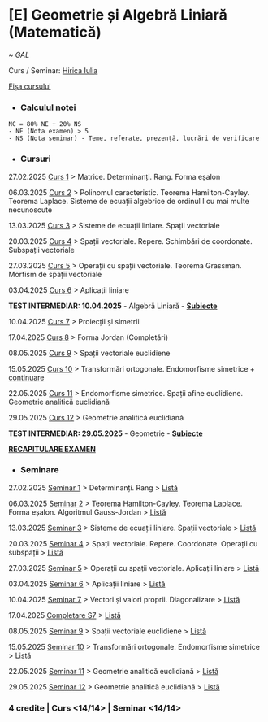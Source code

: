 # [E] Geometrie și Algebră Liniară (Matematică)

~ *GAL*

Curs / Seminar: [Hirica Iulia](ihirica@fmi.unibuc.ro)

[Fișa cursului](Fisa%20cursului%20-%20GAL.pdf)

* ### Calculul notei

```     
NC = 80% NE + 20% NS
- NE (Nota examen) > 5
- NS (Nota seminar) - Teme, referate, prezență, lucrări de verificare
```

* ### Cursuri

27.02.2025 [Curs 1](./Cursuri/01.%20Matrice.%20Determinanti.%20Rang.%20Forma%20esalon%20-%2027.02.2025.pdf) > Matrice. Determinanți. Rang. Forma eșalon

06.03.2025 [Curs 2](./Cursuri/02.%20Polinomul%20caracteristic.%20Teoreme.%20Sisteme%20de%20ecuatii%20-%2006.03.2025.pdf) > Polinomul caracteristic. Teorema Hamilton-Cayley. Teorema Laplace. Sisteme de ecuații algebrice de ordinul I cu mai multe necunoscute

13.03.2025 [Curs 3](./Cursuri/03.%20Sisteme%20de%20ecuatii%20liniare%20-%2013.03.2025.pdf) > Sisteme de ecuații liniare. Spații vectoriale

20.03.2025 [Curs 4](./Cursuri/04.%20Spatii%20vectoriale.%20Repere.%20Schimbari%20de%20coordonate.%20Subspatii%20vectoriale%20-%2020.03.2025.pdf) > Spații vectoriale. Repere. Schimbări de coordonate. Subspații vectoriale

27.03.2025 [Curs 5](./Cursuri/05.%20Operatii%20cu%20spatii%20vectoriale.%20Teorema%20Grassman.%20Morfism%20de%20spatii%20vectoriale%20-%2027.03.2025.pdf) > Operații cu spații vectoriale. Teorema Grassman. Morfism de spații vectoriale

03.04.2025 [Curs 6](./Cursuri/06.%20Aplicații%20liniare%20-%2003.04.2025.pdf) > Aplicații liniare

**TEST INTERMEDIAR: 10.04.2025** - Algebră Liniară - **[Subiecte](./Examen/Test%20parțial%20-%20S7.pdf)**

10.04.2025 [Curs 7](./Cursuri/07.%20Proiecții%20și%20simetrii%20-%2010.04.2025.pdf) > Proiecții și simetrii

17.04.2025 [Curs 8](./Cursuri/06.%20Forma%20Jordan%20-%2017.04.2025.pdf) > Forma Jordan (Completări)

08.05.2025 [Curs 9](./Cursuri/09.%20Spații%20vectoriale%20euclidiene%20-%2008.05.2025.pdf) > Spații vectoriale euclidiene

15.05.2025 [Curs 10](./Cursuri/10.%20Transformări%20ortogonale.%20Endomorfisme%20simetrice%20-%2015.05.2025.pdf) > Transformări ortogonale. Endomorfisme simetrice + [continuare](./Cursuri/10.%20Endomorfisme%20simetrice%20-%20Continuare%20-%2015.05.2025.pdf)

22.05.2025 [Curs 11](./Cursuri/10.%20Transformări%20ortogonale.%20Endomorfisme%20simetrice%20-%2015.05.2025.pdf) > Endomorfisme simetrice. Spații afine euclidiene. Geometrie analitică euclidiană

29.05.2025 [Curs 12](./Cursuri/12.%20Geometrie%20analitică%20euclidiană%20-%2029.05.2025.pdf) > Geometrie analitică euclidiană

**TEST INTERMEDIAR: 29.05.2025** - Geometrie - **[Subiecte](./Examen/Test%20parțial%20-%20S13.pdf)**

**[RECAPITULARE EXAMEN](./Examen/Recapitulare%20Examen.pdf)**

* ### Seminare

27.02.2025 [Seminar 1](./Seminare/01.%20Determinanti.%20Rang%20-%2027.02.2025.pdf) > Determinanți. Rang > [Listă](./Seminare/L.%20Seminarul%201.pdf)

06.03.2025 [Seminar 2](./Seminare/02.%20Teoreme.%20Forma%20esalon%20-%2006.03.2025.pdf) > Teorema Hamilton-Cayley. Teorema Laplace. Forma eșalon. Algoritmul Gauss-Jordan > [Listă](./Seminare/L.%20Seminarul%202.pdf)

13.03.2025 [Seminar 3](./Seminare/03.%20Sisteme%20de%20ecuatii%20liniare.%20Spatii%20vectoriale%20-%2013.03.2025.pdf) > Sisteme de ecuații liniare. Spații vectoriale > [Listă](./Seminare/L.%20Seminarul%203.pdf)

20.03.2025 [Seminar 4](./Seminare/04.%20Spatii%20vectoriale.%20Repere.%20Coordonate.%20Operatii%20cu%20subspatii%20-%2020.03.2025.pdf) > Spații vectoriale. Repere. Coordonate. Operații cu subspații > [Listă](./Seminare/L.%20Seminarul%204.pdf)

27.03.2025 [Seminar 5](./Seminare/05.%20Operatii%20cu%20subspatii%20vectoriale.%20Aplicatii%20liniare%20-%2027.03.2025.pdf) > Operații cu spații vectoriale. Aplicații liniare > [Listă](./Seminare/L.%20Seminarul%205.pdf)

03.04.2025 [Seminar 6](./Seminare/06.%20Aplicatii%20liniare%20-%2003.04.2025.pdf) > Aplicații liniare > [Listă](./Seminare/L.%20Seminarul%206.pdf)

10.04.2025 [Seminar 7](./Seminare/07.%20Vectori%20și%20valori%20proprii.%20Diagonalizare%20-%2010.04.2025.pdf) > Vectori și valori proprii. Diagonalizare > [Listă](./Seminare/L.%20Seminarul%207.pdf)

17.04.2025 [Completare S7](./Seminare/08.%20Completare.pdf) > [Listă](./Seminare/L.%20Seminarul%208.pdf)

08.05.2025 [Seminar 9](./Seminare/09.%20Spații%20vectoriale%20euclidiene%20-%2008.05.2025.pdf) > Spații vectoriale euclidiene > [Listă](./Seminare/L.%20Seminarul%209.pdf)

15.05.2025 [Seminar 10](./Seminare/10.%20Transformări%20ortogonale.%20Endomorfisme%20simetrice%20-%2015.05.2025.pdf) > Transformări ortogonale. Endomorfisme simetrice > [Listă](./Seminare/L.%20Seminarul%2010.pdf)

22.05.2025 [Seminar 11](./Seminare/11.%20Geometrie%20analitică%20euclidiană%20-%2022.05.2025.pdf) > Geometrie analitică euclidiană > [Listă](./Seminare/L.%20Seminarul%2011.pdf)

29.05.2025 [Seminar 12](./Seminare/12.%20Geometrie%20analitică%20euclidiană%20-%2029.05.2025.pdf) > Geometrie analitică euclidiană > [Listă](./Seminare/L.%20Seminarul%2012.pdf)

### **4 credite | Curs <14/14> | Seminar <14/14>**
